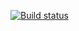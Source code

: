 [![Build status](https://ci.appveyor.com/api/projects/status/dwg63q0q0c7em9hx?svg=true)](https://ci.appveyor.com/project/Pricheska/postman-echo)
